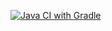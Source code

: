 [![Java CI with Gradle](https://github.com/OlesyaMorozova/HWBDD/actions/workflows/gradle.yml/badge.svg)](https://github.com/OlesyaMorozova/HWBDD/actions/workflows/gradle.yml)